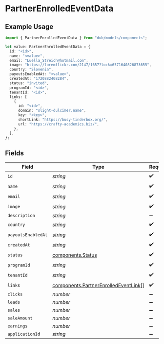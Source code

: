 # PartnerEnrolledEventData

## Example Usage

```typescript
import { PartnerEnrolledEventData } from "dub/models/components";

let value: PartnerEnrolledEventData = {
  id: "<id>",
  name: "<value>",
  email: "Luella_Streich@hotmail.com",
  image: "https://loremflickr.com/2147/1657?lock=6571640826873655",
  country: "Slovenia",
  payoutsEnabledAt: "<value>",
  createdAt: "1720882408284",
  status: "invited",
  programId: "<id>",
  tenantId: "<id>",
  links: [
    {
      id: "<id>",
      domain: "slight-dulcimer.name",
      key: "<key>",
      shortLink: "https://busy-tinderbox.org/",
      url: "https://crafty-academics.biz/",
    },
  ],
};
```

## Fields

| Field                                                                                        | Type                                                                                         | Required                                                                                     | Description                                                                                  |
| -------------------------------------------------------------------------------------------- | -------------------------------------------------------------------------------------------- | -------------------------------------------------------------------------------------------- | -------------------------------------------------------------------------------------------- |
| `id`                                                                                         | *string*                                                                                     | :heavy_check_mark:                                                                           | N/A                                                                                          |
| `name`                                                                                       | *string*                                                                                     | :heavy_check_mark:                                                                           | N/A                                                                                          |
| `email`                                                                                      | *string*                                                                                     | :heavy_check_mark:                                                                           | N/A                                                                                          |
| `image`                                                                                      | *string*                                                                                     | :heavy_check_mark:                                                                           | N/A                                                                                          |
| `description`                                                                                | *string*                                                                                     | :heavy_minus_sign:                                                                           | N/A                                                                                          |
| `country`                                                                                    | *string*                                                                                     | :heavy_check_mark:                                                                           | N/A                                                                                          |
| `payoutsEnabledAt`                                                                           | *string*                                                                                     | :heavy_check_mark:                                                                           | N/A                                                                                          |
| `createdAt`                                                                                  | *string*                                                                                     | :heavy_check_mark:                                                                           | N/A                                                                                          |
| `status`                                                                                     | [components.Status](../../models/components/status.md)                                       | :heavy_check_mark:                                                                           | N/A                                                                                          |
| `programId`                                                                                  | *string*                                                                                     | :heavy_check_mark:                                                                           | N/A                                                                                          |
| `tenantId`                                                                                   | *string*                                                                                     | :heavy_check_mark:                                                                           | N/A                                                                                          |
| `links`                                                                                      | [components.PartnerEnrolledEventLink](../../models/components/partnerenrolledeventlink.md)[] | :heavy_check_mark:                                                                           | N/A                                                                                          |
| `clicks`                                                                                     | *number*                                                                                     | :heavy_minus_sign:                                                                           | N/A                                                                                          |
| `leads`                                                                                      | *number*                                                                                     | :heavy_minus_sign:                                                                           | N/A                                                                                          |
| `sales`                                                                                      | *number*                                                                                     | :heavy_minus_sign:                                                                           | N/A                                                                                          |
| `saleAmount`                                                                                 | *number*                                                                                     | :heavy_minus_sign:                                                                           | N/A                                                                                          |
| `earnings`                                                                                   | *number*                                                                                     | :heavy_minus_sign:                                                                           | N/A                                                                                          |
| `applicationId`                                                                              | *string*                                                                                     | :heavy_minus_sign:                                                                           | N/A                                                                                          |